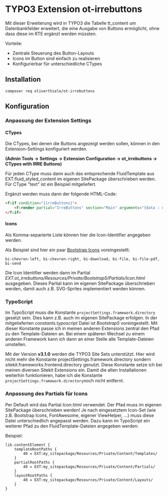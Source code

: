 # TYPO3 Extension ot-irrebuttons

Mit dieser Erweiterung wird in TYPO3 die Tabelle tt_content um Datenbankfelder erweitert,
die eine Ausgabe von Buttons ermöglicht, ohne dass diese im RTE ergänzt werden müssten.

Vorteile:

- Zentrale Steuerung des Button-Layouts
- Icons im Button sind einfach zu realisieren
- Konfigurierbar für unterschiedliche CTypes

## Installation

```shell
composer req oliverthiele/ot-irrebuttons
```

## Konfiguration

### Anpassung der Extension Settings

#### CTypes

Die CTypes, bei denen die Buttons angezeigt werden sollen, können in den Extension-Settings konfiguriert werden.

**(Admin Tools -> Settings -> Extension Configuration -> ot_irrebuttons -> CTypes with IRRE Buttons)**

Für jeden CType muss dann auch das entsprechende FluidTemplate aus EXT:fluid_styled_content im eigenen
SitePackage überschrieben werden. Für CType "text" ist ein Beispiel mitgeliefert.

Ergänzt werden muss dann der folgende HTML-Code:

```html
<f:if condition="{irreButtons}">
    <f:render partial="IrreButtons" section="Main" arguments="{data : data, irreButtons : irreButtons}"/>
</f:if>
```

#### Icons

Als Komma-separierte Liste können hier die Icon-Identifier angegeben werden.

Als Beispiel sind hier ein paar [Bootstrap Icons](https://icons.getbootstrap.com/) voreingestellt:

`bi-chevron-left, bi-chevron-right, bi-download, bi-file, bi-file-pdf, bi-send`

Die Icon Identifier werden dann im Partial _EXT:ot_irrebuttons/Resources/Private/Bootstrap5/Partials/Icon.html_
ausgegeben. Dieses Partial kann im eigenen SitePackage überschrieben werden, damit auch z.B. SVG-Sprites implementiert
werden können.

### TypoScript

Im TypoScript muss die Konstante `projectSettings.framework.directory` gesetzt sein.
Dies kann z.B. auch im eigenen SitePackage erfolgen. In der mitgelieferten _constants.typoscript_ Datei
ist _Bootstrap5_ voreingestellt. Mit dieser Konstante passe ich in meinen anderen Extensions zentral den Pfad zu den
Template-Dateien an. Bei einem späteren Wechsel zu einem anderen Framework kann ich dann an einer Stelle alle
Template-Dateien umstellen.

Mit der Version **v3.1.0** werden die TYPO3 Site Sets unterstützt. Hier wird nicht mehr die Konstante
projectSettings.framework.directory sondern sitekit.frameworks.frontend.directory genutzt.
Diese Konstante setze ich bei meinen diversen Sitekit Extensions ein. Damit die alten Installationen weiterhin
funktionieren, habe ich die Konstante `projectSettings.framework.directory`noch nicht entfernt.

### Anpassung des Partials für Icons

Per Default wird das Partial _Icon.html_ verwendet. Der Pfad muss im eigenen SitePackage überschrieben werden!
Je nach eingesetztem Icon-Set (wie z.B. Bootstrap Icons, FontAwesome, eigener ViewHelper, ...) muss diese Datei
unterschiedlich angepasst werden. Dazu kann im TypoScript ein weiterer Pfad zu den FluidTemplate-Dateien angegeben
werden:

Beispiel:

```typo3_typoscript
lib.contentElement {
    templateRootPaths {
        40 = EXT:my_sitepackage/Resources/Private/Content/Templates/
    }
    partialRootPaths {
        40 = EXT:my_sitepackage/Resources/Private/Content/Partials/
    }
    layoutRootPaths {
        40 = EXT:my_sitepackage/Resources/Private/Content/Layouts/
    }
}
```
